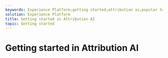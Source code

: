 ```yaml
---
keywords: Experience Platform;getting started;attribution ai;popular topics
solution: Experience Platform
title: Getting started in Attribution AI
topic: Getting started  
---
```


# Getting started in Attribution AI